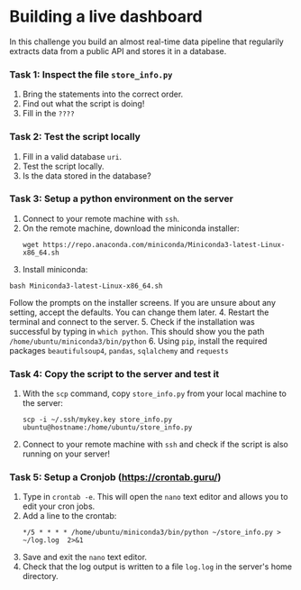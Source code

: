 # Building a live dashboard

In this challenge you build an almost real-time data pipeline that regularily extracts data from a public API and stores it in a database.


### Task 1: Inspect the file `store_info.py`

1. Bring the statements into the correct order.
2. Find out what the script is doing!
3. Fill in the `????`


### Task 2: Test the script locally

1. Fill in a valid database `uri`.
2. Test the script locally.
3. Is the data stored in the database?


### Task 3: Setup a python environment on the server

1. Connect to your remote machine with `ssh`.
2. On the remote machine, download the miniconda installer:
   ```
   wget https://repo.anaconda.com/miniconda/Miniconda3-latest-Linux-x86_64.sh
   ```
3.  Install miniconda:
   ```
   bash Miniconda3-latest-Linux-x86_64.sh
   ```
   Follow the prompts on the installer screens. If you are unsure about any setting, accept the defaults. You can change them later.
4. Restart the terminal and connect to the server. 
5. Check if the installation was successful by typing in `which python`. This should show you the path `/home/ubuntu/miniconda3/bin/python`
6. Using `pip`, install the required packages `beautifulsoup4`, `pandas`, `sqlalchemy` and `requests`


### Task 4: Copy the script to the server and test it

1. With the `scp` command, copy `store_info.py` from your local machine to the server:
   ```
   scp -i ~/.ssh/mykey.key store_info.py ubuntu@hostname:/home/ubuntu/store_info.py
   ```
2. Connect to your remote machine with `ssh` and check if the script is also running on your server!


### Task 5: Setup a Cronjob (https://crontab.guru/)

1. Type in `crontab -e`. This will open the `nano` text editor and allows you to edit your cron jobs.
2. Add a line to the crontab:
   ```
   */5 * * * * /home/ubuntu/miniconda3/bin/python ~/store_info.py > ~/log.log  2>&1
   ```
3. Save and exit the `nano` text editor. 
4. Check that the log output is written to a file `log.log` in the server's home directory. 

